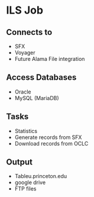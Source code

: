 # ILS Job

## Connects to 
  * SFX
  * Voyager
  * Future Alama File integration
  
## Access Databases
  * Oracle
  * MySQL (MariaDB)

## Tasks
  * Statistics
  * Generate records from SFX
  * Download records from OCLC
  
## Output 
  * Tableu.princeton.edu
  * google drive
  * FTP files
